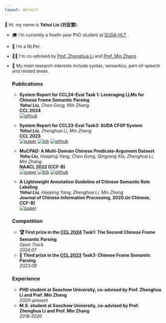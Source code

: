 ```yaml
---
layout: default
---
```


👋 Hi, my name is **Yahui Liu (刘亚慧)**. 
- 🎓 I’m currently a fiveth-year PhD student at [SUDA-HLT](https://github.com/SUDA-LA) .
- 🌱 I’m a NLPer.
- 👨‍🏫 I'm co-advised by [Prof. Zhenghua Li](http://hlt.suda.edu.cn/~zhli/) and [Prof. Min Zhang](https://zhangminsuda.github.io/cn_homepage/).
- 🧐 My main research interests include syntax, semantics, part-of-speech and related areas.


  ### Publications

  * **System Report for CCL24-Eval Task 1: Leveraging LLMs for Chinese Frame Semantic Parsing** <br>
    *__Yahui Liu__, Chen Gong, Min Zhang* <br>
    **CCL 2024** <br>
    [![github](https://img.shields.io/badge/code-68b88e.svg?style=flat&logo=github)](https://github.com/yahui19960717/CCL2024-CFSP-LLM)

  * **System Report for CCL23-Eval Task3: SUDA CFSP System** <br> 
    *__Yahui Liu__, Zhenghua Li, Min Zhang* <br>
    **CCL 2023** <br>
    [![paper](https://img.shields.io/badge/paper-68b88e.svg?style=flat)](https://aclanthology.org/2023.ccl-3.9.pdf)
    [![bib](https://img.shields.io/badge/bib-68b88e.svg?style=flat)](https://aclanthology.org/2023.ccl-3.8.bib)
    [![github](https://img.shields.io/badge/code-68b88e.svg?style=flat&logo=github)](https://github.com/yahui19960717/CFN-FINETUNE)

  * **MuCPAD: A Multi-Domain Chinese Predicate-Argument Dataset** <br>
    *__Yahu Liu__, Haoping Yang, Chen Gong, Qingrong Xia, Zhenghua Li, Min Zhang* <br>
    **NAACL 2022 (CCF-B)** <br>
    [![paper](https://img.shields.io/badge/paper-68b88e.svg?style=flat)](https://aclanthology.org/2022.naacl-main.123/)
    [![bib](https://img.shields.io/badge/bib-68b88e.svg?style=flat)](https://aclanthology.org/2022.naacl-main.123.bib) 
    [![github](https://img.shields.io/badge/code-68b88e.svg?style=flat&logo=github)](https://github.com/suda-la/mucpad)

  * **A Lightweight Annotation Guideline of Chinese Semantic Role Labeling**  <br>
    *__Yahui Liu__, Haoping Yang, Zhenghua Li, Min Zhang* <br>
    **Journal of Chinese Information Processing, 2020.(in Chinese, CCF-B)**  <br> 
    [![paper](https://img.shields.io/badge/paper-68b88e.svg?style=flat)](http://jcip.cipsc.org.cn/CN/Y2020/V34/I4/10])

  ### Competition

  * **🏆 First prize in the [CCL 2024](http://cips-cl.org/static/CCL2024/cclEval/taskEvaluation/index.html) Task1: The Second Chinese Frame Semantic Parsing** <br>
    *Open Track* <br>
    *2024.07*<br>
  * **🥉 Third prize in the [CCL 2023](http://cips-cl.org/static/CCL2023/cclEval/taskResults/index.html) Task3: Chinese Frame Semantic Parsing** <br>
    *2023.08*

  ### Experience

  * **PHD student at Soochow University, co-advised by Prof. Zhenghua Li and Prof. Min Zhang**  <br>
    *2020-present*
  * **M.S. student at Soochow University, co-advised by Prof. Zhenghua Li and Prof. Min Zhang**  <br>
    *2018-2020*


